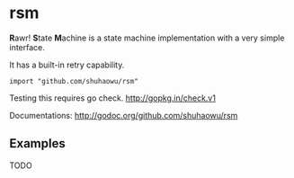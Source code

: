 rsm
===

**R**awr! **S**tate **M**achine is a state machine implementation with a very
simple interface.

It has a built-in retry capability.

	import "github.com/shuhaowu/rsm"

Testing this requires go check. http://gopkg.in/check.v1

Documentations: http://godoc.org/github.com/shuhaowu/rsm

Examples
--------

TODO
